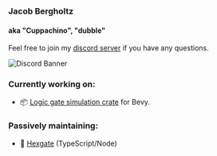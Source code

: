 ### Jacob Bergholtz
#### aka "Cuppachino", "dubble"

Feel free to join my [discord server](https://discord.gg/HEd72YnzVq) if you have any questions.

![Discord Banner](https://discordapp.com/api/guilds/1080840305441525766/widget.png)

### Currently working on:

- 📦 [Logic gate simulation crate](https://github.com/cuppachino/logic_tools) for Bevy.

### Passively maintaining:

- 📡 [Hexgate](https://github.com/cuppachino/hexgate) (TypeScript/Node)
